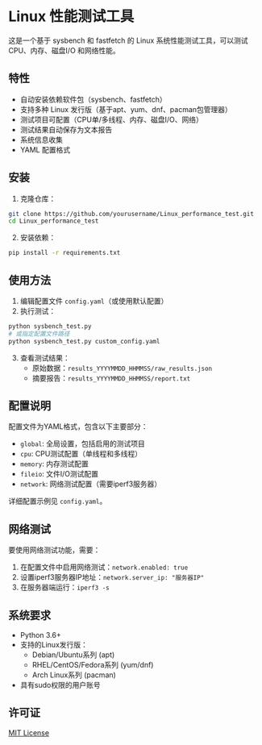 # Linux 性能测试工具

这是一个基于 sysbench 和 fastfetch 的 Linux 系统性能测试工具，可以测试 CPU、内存、磁盘I/O 和网络性能。

## 特性

- 自动安装依赖软件包（sysbench、fastfetch）
- 支持多种 Linux 发行版（基于apt、yum、dnf、pacman包管理器）
- 测试项目可配置（CPU单/多线程、内存、磁盘I/O、网络）
- 测试结果自动保存为文本报告
- 系统信息收集
- YAML 配置格式

## 安装

1. 克隆仓库：
```bash
git clone https://github.com/yourusername/Linux_performance_test.git
cd Linux_performance_test
```

2. 安装依赖：
```bash
pip install -r requirements.txt
```

## 使用方法

1. 编辑配置文件 `config.yaml`（或使用默认配置）
2. 执行测试：
```bash
python sysbench_test.py
# 或指定配置文件路径
python sysbench_test.py custom_config.yaml
```

3. 查看测试结果：
   - 原始数据：`results_YYYYMMDD_HHMMSS/raw_results.json`
   - 摘要报告：`results_YYYYMMDD_HHMMSS/report.txt`

## 配置说明

配置文件为YAML格式，包含以下主要部分：

- `global`: 全局设置，包括启用的测试项目
- `cpu`: CPU测试配置（单线程和多线程）
- `memory`: 内存测试配置
- `fileio`: 文件I/O测试配置
- `network`: 网络测试配置（需要iperf3服务器）

详细配置示例见 `config.yaml`。

## 网络测试

要使用网络测试功能，需要：

1. 在配置文件中启用网络测试：`network.enabled: true`
2. 设置iperf3服务器IP地址：`network.server_ip: "服务器IP"`
3. 在服务器端运行：`iperf3 -s`

## 系统要求

- Python 3.6+
- 支持的Linux发行版：
  - Debian/Ubuntu系列 (apt)
  - RHEL/CentOS/Fedora系列 (yum/dnf)
  - Arch Linux系列 (pacman)
- 具有sudo权限的用户账号

## 许可证

[MIT License](LICENSE)
